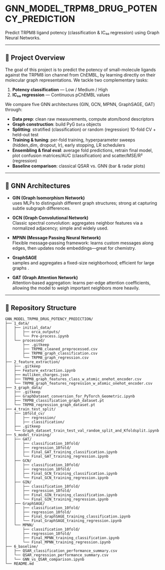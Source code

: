 # GNN_MODEL_TRPM8_DRUG_POTENCY_PREDICTION

Predict TRPM8 ligand potency (classification & IC₅₀ regression) using Graph Neural Networks.

---

## 🚀 Project Overview
The goal of this project is to predict the potency of small-molecule ligands against the TRPM8 ion channel from ChEMBL, by learning directly on their molecular graph representations. We tackle two complementary tasks:

1. **Potency classification** — Low / Medium / High  
2. **IC₅₀ regression** — Continuous pChEMBL values

We compare five GNN architectures (GIN, GCN, MPNN, GraphSAGE, GAT) through:

- **Data prep**: clean raw measurements, compute atom/bond descriptors  
- **Graph construction**: build PyG `Data` objects  
- **Splitting**: stratified (classification) or random (regression) 10-fold CV + held-out test  
- **Training & tuning**: per-fold training, hyperparameter sweeps (hidden_dim, dropout, lr), early stopping, LR schedulers  
- **Ensembling & final eval**: average fold predictions, retrain final model, plot confusion matrices/AUC (classification) and scatter/MSE/R² (regression)  
- **Baseline comparison**: classical QSAR vs. GNN (bar & radar plots)

---
## 🧠 GNN Architectures

- **GIN (Graph Isomorphism Network)**  
 uses MLPs to distinguish different graph structures; strong at capturing subtle subgraph differences.

- **GCN (Graph Convolutional Network)**  
  Classic spectral convolution: aggregates neighbor features via a normalized adjacency; simple and widely used.

- **MPNN (Message Passing Neural Network)**  
  Flexible message‐passing framework: learns custom messages along edges, then updates node embeddings—great for chemistry.

- **GraphSAGE**  
  samples and aggregates a fixed-size neighborhood; efficient for large graphs .

- **GAT (Graph Attention Network)**  
  Attention‐based aggregation: learns per-edge attention coefficients, allowing the model to weigh important neighbors more heavily.

---

## 📂 Repository Structure

```text
GNN_MODEL_TRPM8_DRUG_POTENCY_PREDICTION/
├── 1_data/
│   ├── initial_data/
│   │   ├── orca_outputs/
│   │   └── Pre-process.ipynb
│   └── processed/
│       ├── .gitkeep
│       ├── TRPM8_cleaned_preprocessed.csv
│       ├── TRPM8_graph_classification.csv
│       └── TRPM8_graph_regression.csv
├── 2_feature_extraction/
│   ├── .gitkeep
│   ├── Feature_extraction.ipynb
│   ├── mulliken_charges.json
│   ├── TRPM8_graph_features_class_w_atomic_onehot_encoder.csv
│   └── TRPM8_graph_features_regression_w_atomic_onehot_encoder.csv
├── 3_graph_data/
│   ├── .gitkeep
│   ├── GraphDataset_conversion_for_PyTorch_Geometric.ipynb
│   ├── TRPM8_classification_graph_dataset.pt
│   └── TRPM8_regression_graph_dataset.pt
├── 4_train_test_split/
│   ├── 10fold_cv/
│   │   ├── regression/
│   │   ├── classification/
│   ├── .gitkeep
│   └── Graph_dataset_train_test_val_random_split_and_Kfoldsplit.ipynb
├── 5_model_training/
│   ├── GAT/
│   │   ├── classification_10fold/
│   │   ├── regression_10fold/
│   │   ├── Final_GAT_training_classification.ipynb
│   │   └── Final_GAT_training_regression.ipynb
│   ├── GCN/
│   │   ├── classification_10fold/
│   │   ├── regression_10fold/
│   │   ├── Final_GCN_training_classification.ipynb
│   │   └── Final_GCN_training_regression.ipynb
│   ├── GIN/
│   │   ├── classification_10fold/
│   │   ├── regression_10fold/
│   │   ├── Final_GIN_training_classification.ipynb
│   │   └── Final_GIN_training_regression.ipynb
│   ├── GraphSAGE/
│   │   ├── classification_10fold/
│   │   ├── regression_10fold/
│   │   ├── Final_GraphSAGE_training_classification.ipynb
│   │   └── Final_GraphSAGE_training_regression.ipynb
│   └── MPNN/
│       ├── classification_10fold/
│       ├── regression_10fold/
│       ├── Final_MPNN_training_classification.ipynb
│       └── Final_MPNN_training_regression.ipynb
├── 6_baseline/
│   ├── QSAR_classification_performance_summary.csv
│   └── QSAR_regression_performance_summary.csv
│   └── GNN_vs_QSAR_comparison.ipynb
└── README.md           

